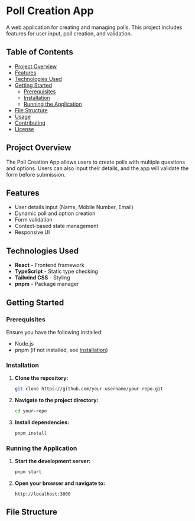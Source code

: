 # Poll Creation App

A web application for creating and managing polls. This project includes features for user input, poll creation, and validation.

## Table of Contents

- [Project Overview](#project-overview)
- [Features](#features)
- [Technologies Used](#technologies-used)
- [Getting Started](#getting-started)
  - [Prerequisites](#prerequisites)
  - [Installation](#installation)
  - [Running the Application](#running-the-application)
- [File Structure](#file-structure)
- [Usage](#usage)
- [Contributing](#contributing)
- [License](#license)

## Project Overview

The Poll Creation App allows users to create polls with multiple questions and options. Users can also input their details, and the app will validate the form before submission.

## Features

- User details input (Name, Mobile Number, Email)
- Dynamic poll and option creation
- Form validation
- Context-based state management
- Responsive UI

## Technologies Used

- **React** - Frontend framework
- **TypeScript** - Static type checking
- **Tailwind CSS** - Styling
- **pnpm** - Package manager

## Getting Started

### Prerequisites

Ensure you have the following installed:

- Node.js
- pnpm (if not installed, see [Installation](#installation))

### Installation

1. **Clone the repository:**

    ```bash
    git clone https://github.com/your-username/your-repo.git
    ```

2. **Navigate to the project directory:**

    ```bash
    cd your-repo
    ```

3. **Install dependencies:**

    ```bash
    pnpm install
    ```

### Running the Application

1. **Start the development server:**

    ```bash
    pnpm start
    ```

2. **Open your browser and navigate to:**

    ```
    http://localhost:3000
    ```

## File Structure

